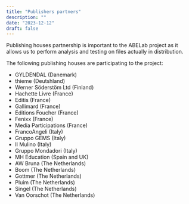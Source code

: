 ```yaml
---
title: "Publishers partners"
description: ""
date: "2023-12-12"
draft: false 
---
```


Publishing houses partnership is important to the ABELab project as it allows us to perform analysis and testing on files actually in distribution. 

The following publishing houses are participating to the project:

* GYLDENDAL (Danemark)
* thieme (Deutshland)
* Werner Söderstöm Ltd (Finland)
* Hachette Livre (France)
* Editis (France)
* Gallimard (France)
* Editions Foucher (France)
* Fenixx (France)
* Media Participations (France)
* FrancoAngeli (Italy)
* Gruppo GEMS (Italy)
* Il Mulino (Italy)
* Gruppo Mondadori (Italy)
* MH Education (Spain and UK)
* AW Bruna (The Netherlands)
* Boom (The Netherlands)
* Gottmer (The Netherlands)
* Pluim (The Netherlands)
* Singel (The Netherlands)
* Van Oorschot (The Netherlands)